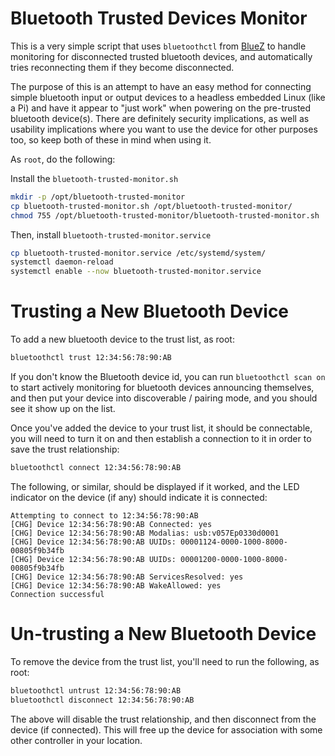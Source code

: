 # Bluetooth Trusted Devices Monitor

This is a very simple script that uses `bluetoothctl` from [BlueZ](https://github.com/bluez/bluez) to handle
monitoring for disconnected trusted bluetooth devices, and automatically tries reconnecting them if they
become disconnected.

The purpose of this is an attempt to have an easy method for connecting simple bluetooth input or output
devices to a headless embedded Linux (like a Pi) and have it appear to "just work" when powering on the
pre-trusted bluetooth device(s). There are definitely security implications, as well as usability implications
where you want to use the device for other purposes too, so keep both of these in mind when using it.

As `root`, do the following:

Install the `bluetooth-trusted-monitor.sh`
```bash
mkdir -p /opt/bluetooth-trusted-monitor
cp bluetooth-trusted-monitor.sh /opt/bluetooth-trusted-monitor/
chmod 755 /opt/bluetooth-trusted-monitor/bluetooth-trusted-monitor.sh
```

Then, install `bluetooth-trusted-monitor.service`
```bash
cp bluetooth-trusted-monitor.service /etc/systemd/system/
systemctl daemon-reload
systemctl enable --now bluetooth-trusted-monitor.service
```

# Trusting a New Bluetooth Device

To add a new bluetooth device to the trust list, as root:
```bash
bluetoothctl trust 12:34:56:78:90:AB
```

If you don't know the Bluetooth device id, you can run `bluetoothctl scan on` to start actively monitoring
for bluetooth devices announcing themselves, and then put your device into discoverable / pairing mode, and
you should see it show up on the list.

Once you've added the device to your trust list, it should be connectable, you will need to turn it on and
then establish a connection to it in order to save the trust relationship:
```bash
bluetoothctl connect 12:34:56:78:90:AB
```

The following, or similar, should be displayed if it worked, and the LED indicator on the device (if any)
should indicate it is connected:
```
Attempting to connect to 12:34:56:78:90:AB
[CHG] Device 12:34:56:78:90:AB Connected: yes
[CHG] Device 12:34:56:78:90:AB Modalias: usb:v057Ep0330d0001
[CHG] Device 12:34:56:78:90:AB UUIDs: 00001124-0000-1000-8000-00805f9b34fb
[CHG] Device 12:34:56:78:90:AB UUIDs: 00001200-0000-1000-8000-00805f9b34fb
[CHG] Device 12:34:56:78:90:AB ServicesResolved: yes
[CHG] Device 12:34:56:78:90:AB WakeAllowed: yes
Connection successful
```

# Un-trusting a New Bluetooth Device

To remove the device from the trust list, you'll need to run the following, as root:
```bash
bluetoothctl untrust 12:34:56:78:90:AB
bluetoothctl disconnect 12:34:56:78:90:AB
```

The above will disable the trust relationship, and then disconnect from the device (if connected). This will
free up the device for association with some other controller in your location.
